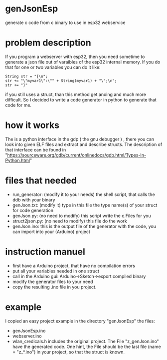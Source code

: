 # genJsonEsp
generate c code from c binary to use in esp32 webservice

# problem description
If you program a webserver with esp32, then you need sometime to generate a json file out of varaibles of the esp32 internal memory. If you do that for one or two variables you can do it like:

    String str = "{\n";
    str += "\"myvar1\":\"" + String(myvar1) + "\";\n";
    str += "}"

if you still uses a struct, than this method get anoing and much more difficult. So I decided to write a code generator in python to generate that code for me.


# how it works
The is a python interface in the gdp ( the gnu debugger ) , there you can look into given ELF files and extract and describe structs.
The description of that interface can be found in "https://sourceware.org/gdb/current/onlinedocs/gdb.html/Types-In-Python.html"

# files that needed
* run_generator: (modify it to your needs) the shell script, that calls the ddb with your binary
* genJson.txt: (modify it) type in this file the type name(s) of your struct for code generation
* genJson.py: (no need to modify) this script write the c.Files for you
* struct2json.py: (no need to modify) this file do the work
* genJson.ino: this is the output file of the generator with the code, you can import into your (Arduino) project

# instruction manuel
* first have a Arduino project, that have no compilation errors
* put all your variables needed in one struct
* call in the Arduino gui: Arduino->Sketch->export compiled binary
* modify the generator files to your need
* copy the resulting .ino file in you project.

# example
I copied an easy project example in the directory "genJsonEsp"
the files:
* genJsonEsp.ino
* webserver.ino
* wlan_credicals.h
includes the original project.
The File "z_genJson.ino" have the generated code. One hint, the File should be the last file (name = "z_*.ino") in your project, so that the struct is known.

